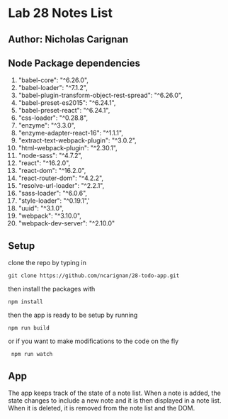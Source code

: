 # Lab 28 Notes List

## Author: Nicholas Carignan

## Node Package dependencies
1. "babel-core": "^6.26.0",
1. "babel-loader": "^7.1.2",
1. "babel-plugin-transform-object-rest-spread": "^6.26.0",
1. "babel-preset-es2015": "^6.24.1",
1. "babel-preset-react": "^6.24.1",
1. "css-loader": "^0.28.8",
1. "enzyme": "^3.3.0",
1. "enzyme-adapter-react-16": "^1.1.1",
1. "extract-text-webpack-plugin": "^3.0.2",
1. "html-webpack-plugin": "^2.30.1",
1. "node-sass": "^4.7.2",
1. "react": "^16.2.0",
1. "react-dom": "^16.2.0",
1. "react-router-dom": "^4.2.2",
1. "resolve-url-loader": "^2.2.1",
1. "sass-loader": "^6.0.6",
1. "style-loader": "^0.19.1",'
1. "uuid": "^3.1.0",
1. "webpack": "^3.10.0",
1. "webpack-dev-server": "^2.10.0"

## Setup
  clone the repo by typing in

  `git clone https://github.com/ncarignan/28-todo-app.git`

  then install the packages with

   `npm install`

  then the app is ready to be setup by running

   `npm run build`

   or if you want to make modifications to the code on the fly

   ` npm run watch`
## App
The app keeps track of the state of a note list. When a note is added, the state changes to include a new note  and it is then displayed in a note list. When it is deleted,  it is removed from the note list and the DOM.

